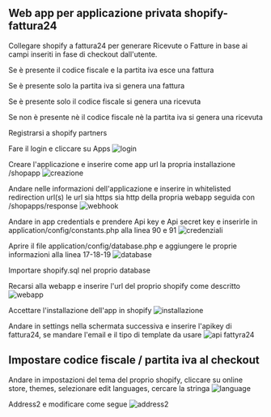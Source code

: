 ## Web app per applicazione privata shopify-fattura24

Collegare shopify a fattura24 per generare Ricevute o Fatture in base ai campi inseriti in fase di checkout dall'utente.

Se è presente il codice fiscale e la partita iva esce una fattura

Se è presente solo la partita iva si genera una fattura

Se è presente solo il codice fiscale si genera una ricevuta

Se non è presente nè il codice fiscale nè la partita iva si genera una ricevuta


Registrarsi a shopify partners

Fare il login e cliccare su Apps
![login](https://i.imgur.com/lq9h8PL.png)

Creare l'applicazione e inserire come app url la propria installazione /shopapp
![creazione](https://i.imgur.com/JXejsss.png)

Andare nelle informazioni dell'applicazione e inserire in whitelisted redirection url(s) le url sia https sia http della propria webapp seguida con /shopapps/response
![webhook](https://i.imgur.com/nJpxWXt.png)

Andare in app credentials e prendere Api key e Api secret key e inserirle in application/config/constants.php alla linea 90 e 91
![credenziali](https://i.imgur.com/p4yxlg8.png)

Aprire il file application/config/database.php e aggiungere le proprie informazioni alla linea 17-18-19
![database](https://i.imgur.com/mbry9eT.png)

Importare shopify.sql nel proprio database 

Recarsi alla webapp e inserire l'url del proprio shopify come descritto
![webapp](https://i.imgur.com/YUioJXn.png)

Accettare l'installazione dell'app in shopify
![installazione](https://i.imgur.com/qGpYjhT.png)

Andare in settings nella schermata successiva e inserire l'apikey di fattura24, se mandare l'email e il tipo di template da usare
![api fattyra24](https://i.imgur.com/aXp0ktr.png)

## Impostare codice fiscale / partita iva al checkout

Andare in impostazioni del tema del proprio shopify, cliccare su online store, themes, selezionare edit languages, cercare la stringa 
![language](https://i.imgur.com/7tHCOuv.png)

Address2 e modificare come segue
![address2](https://i.imgur.com/hV9raVf.png)
